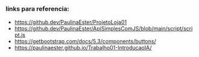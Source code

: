 ##


### links para referencia:
- https://github.dev/PaulinaEster/ProjetoLoja01
- https://github.dev/PaulinaEster/ApiSimplesComJS/blob/main/script/script.js
- https://getbootstrap.com/docs/5.3/components/buttons/
- https://paulinaester.github.io/Trabalho01-IntroducaoIA/ 
